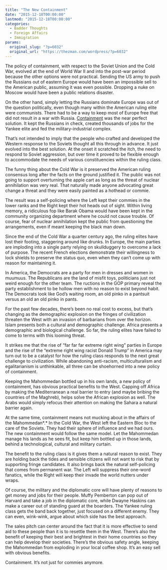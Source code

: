 ```yaml
---
title: "The New Containment"
date: "2015-12-18T00:00:00"
lastmod: "2015-12-18T00:00:00"
categories:
  - Badder Thoughts
  - Foreign Affairs
  - Immigration
params:
  original_slug: "?p=6032"
  original_url: "https://thezman.com/wordpress/?p=6032"
---
```


The policy of containment, with respect to the Soviet Union and the Cold
War, evolved at the end of World War II and into the post-war period
because the other options were not practical. Sending the US army to
push the Russians out of eastern Europe would have been an impossible
sell to the American public, assuming it was even possible. Dropping a
nuke on Moscow would have been a public relations disaster.

On the other hand, simply letting the Russians dominate Europe was out
of the question politically, even though many within the American ruling
elite were communists. There had to be a way to keep most of Europe free
that did not result in a war with Russia.
[Containment](https://history.state.gov/milestones/1945-1952/kennan) was
the near perfect solution. It kept the Russians in check, created
thousands of jobs for the Yankee elite and fed the military-industrial
complex.

That’s not intended to imply that the people who crafted and developed
the Western response to the Soviets thought all this through in advance.
It just evolved into the best solution. At the onset it scratched the
itch, the need to respond to Soviet aggression, but over time it proved
to be flexible enough to accommodate the needs of various constituencies
within the ruling class.

The funny thing about the Cold War is it preserved the American ruling
consensus long after the facts on the ground justified it. The public
was not going to support overturning the apple cart as long as the
threat of nuclear annihilation was very real. That naturally made anyone
advocating great change a threat and they were easily painted as a
hothead or commie.

The result was a self-policing where the Left kept their commies in the
lower ranks and the Right kept their hot heads out of sight. Within
living memory, a ridiculous fop like Barak Obama would have been kept in
the community organizing department where he could not cause trouble. Of
course, fear of nuclear annihilation kept the public from questioning
the arrangements, even if meant keeping the black man down.

Since the end of the Cold War a quarter century ago, the ruling elites
have lost their footing, staggering around like drunks. In Europe, the
main parties are imploding into a single party relying on
skullduggery to overcome a lack of purpose. The recent French elections
demonstrate their willingness to lock shields to preserve the status
quo, even when they can’t come up with reason for maintaining it.

In America, the Democrats are a party for men in dresses and women in
muumuus. The Republicans are the land of misfit toys, politicians just
not weird enough for the other team. The ructions in the GOP primary
reveal the party establishment to be hollow men with no reason to exist
beyond habit. The Democrats look like God’s waiting room, an old pinko
in a pantsuit versus an old an old pinko in pants.

For the past few decades, there’s been no real cost to excess, but
that’s changing as the demographic explosion on the fringes of
civilization threaten the West with an invasion of barbarians from over
the horizon. Islam presents both a cultural and demographic challenge.
Africa presents a demographic and biological challenge. So far, the
ruling elites have failed to come to terms with this looming threat.

It strikes me that the rise of “far far far extreme right wing” parties
in Europe and the rise of the “extreme right wing racist Donald Trump”
in America may turn out to be a catalyst for how the ruling class
responds to the next great challenge to civilization. While abandoning
anti-racism, multiculturalism and egalitarianism is unthinkable, all
three can be shoehorned into a new policy of containment.

Keeping the Mahommedan bottled up in his own lands, a new policy of
containment, has obvious practical benefits to the West. Capping off
Africa by making the Mediterranean a real barrier to entry (and maybe
bribing the countries of the Maghreb), helps solve the African explosion
as well. The Arabs would simply refocus their attention on making the
Sahara a natural barrier again.

At the same time, containment means not mucking about in the affairs of
the Mahommedan*.* In the Cold War, the West left the Eastern Bloc to the
care of the Soviets. They had their sphere of influence and we had ours.
The new containment would follow the same model. Let the Mahommedan
manage his lands as he sees fit, but keep him bottled up in those lands,
behind a technological, cultural and military curtain.

The benefit to the ruling class is it gives them a natural reason to
exist. They are holding back the tides and sensible citizens will not
want to risk that by supporting fringe candidates. It also brings back
the natural self-policing that comes from permanent war. The Left will
suppress their one-word fanatics, while the Right will keep their invade
the world nutters under wraps.

Of course, the military and the diplomatic core will have plenty of
reasons to get money and jobs for their people. Muffy Pemberton can pop
out of Harvard and take a job in the diplomatic core, while Dwayne
Haskins can make a career out of standing guard at the boarders. The
Yankee ruling class gets the band back together, just focused on a
different enemy. They can even, wink-wink, argue about which side has
the best approach.

The sales pitch can center around the fact that it is more effective to
send aid to these people than it is to resettle them in the West.
There’s also the benefit of keeping their best and brightest in their
home countries so they can help develop their societies. There’s the
obvious safety angle, keeping the Mahommedan from exploding in your
local coffee shop. It’s an easy sell with obvious benefits.

Containment. It’s not just for commies anymore.
